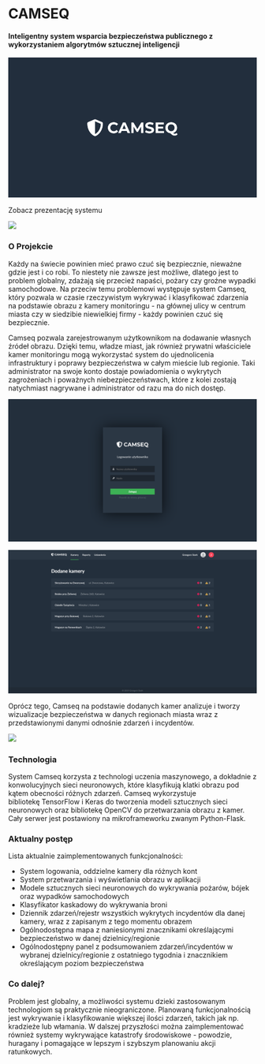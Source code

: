 # CAMSEQ

#### Inteligentny system wsparcia bezpieczeństwa publicznego z wykorzystaniem algorytmów sztucznej inteligencji

![](https://raw.githubusercontent.com/gstark0/Camseq-Web/master/pictures/banner.png)

Zobacz prezentację systemu

[![](http://img.youtube.com/vi/ib39HBUxWwM/0.jpg)](http://www.youtube.com/watch?v=ib39HBUxWwM "Prezentacja systemu")

### O Projekcie
Każdy na świecie powinien mieć prawo czuć się bezpiecznie, nieważne gdzie jest i co robi. To niestety nie zawsze jest możliwe, dlatego jest to problem globalny, zdażają się przecież napaści, pożary czy groźne wypadki samochodowe. Na przeciw temu problemowi występuje system Camseq, który pozwala w czasie rzeczywistym wykrywać i klasyfikować zdarzenia na podstawie obrazu z kamery monitoringu - na głównej ulicy w centrum miasta czy w siedzibie niewielkiej firmy - każdy powinien czuć się bezpiecznie.

Camseq pozwala zarejestrowanym użytkownikom na dodawanie własnych źródeł obrazu. Dzięki temu, władze miast, jak również prywatni właściciele kamer monitoringu mogą wykorzystać system do ujednolicenia infrastruktury i poprawy bezpieczeństwa w całym mieście lub regionie. Taki administrator na swoje konto dostaje powiadomienia o wykrytych zagrożeniach i poważnych niebezpieczeństwach, które z kolei zostają natychmiast nagrywane i administrator od razu ma do nich dostęp.

![](https://raw.githubusercontent.com/gstark0/Camseq-Web/master/pictures/logowanie.png)

![](https://raw.githubusercontent.com/gstark0/Camseq-Web/master/pictures/kamery.png)

Oprócz tego, Camseq na podstawie dodanych kamer analizuje i tworzy wizualizacje bezpieczeństwa w danych regionach miasta wraz z przedstawionymi danymi odnośnie zdarzeń i incydentów.

![](https://raw.githubusercontent.com/gstark0/Camseq-Web/master/pictures/mapa.png)

### Technologia
System Camseq korzysta z technologi uczenia maszynowego, a dokładnie z konwolucyjnych sieci neuronowych, które klasyfikują klatki obrazu pod kątem obecności różnych zdarzeń. Camseq wykorzystuje bibliotekę TensorFlow i Keras do tworzenia modeli sztucznych sieci neuronowych oraz bibliotekę OpenCV do przetwarzania obrazu z kamer. Cały serwer jest postawiony na mikroframeworku zwanym Python-Flask.

### Aktualny postęp
Lista aktualnie zaimplementowanych funkcjonalności:
* System logowania, oddzielne kamery dla różnych kont
* System przetwarzania i wyświetlania obrazu w aplikacji
* Modele sztucznych sieci neuronowych do wykrywania pożarów, bójek oraz wypadków samochodowych
* Klasyfikator kaskadowy do wykrywania broni
* Dziennik zdarzeń/rejestr wszystkich wykrytych incydentów dla danej kamery, wraz z zapisanym z tego momentu obrazem
* Ogólnodostępna mapa z naniesionymi znacznikami określającymi bezpieczeństwo w danej dzielnicy/regionie
* Ogólnodostępny panel z podsumowaniem zdarzeń/incydentów w wybranej dzielnicy/regionie z ostatniego tygodnia i znacznikiem określającym poziom bezpieczeństwa

### Co dalej?
Problem jest globalny, a możliwości systemu dzieki zastosowanym technologiom są praktycznie nieograniczone. Planowaną funkcjonalnością jest wykrywanie i klasyfikowanie większej ilości zdarzeń, takich jak np. kradzieże lub włamania. W dalszej przyszłości można zaimplementować również systemy wykrywające katastrofy środowiskowe - powodzie, huragany i pomagające w lepszym i szybszym planowaniu akcji ratunkowych.